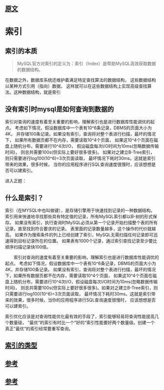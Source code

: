 
## [原文](https://www.cnblogs.com/duanxz/p/3799045.html)

# 索引


## 索引的本质
> MySQL官方对索引的定义为：索引（Index）是帮助MySQL高效获取数据的数据结构。

在数据之外，数据库系统还维护着满足特定查找算法的数据结构，
这些数据结构以某种方式引用（指向）数据，
这样就可以在这些数据结构上实现高级查找算法。这种数据结构，就是索引


## 没有索引时mysql是如何查询到数据的

索引对查询的速度有着至关重要的影响，理解索引也是进行数据库性能调优的起点。
考虑如下情况，假设数据库中一个表有10^6条记录，DBMS的页面大小为4K，
并存储100条记录。如果没有索引，查询将对整个表进行扫描，最坏的情况下，
如果所有数据页都不在内存，需要读取10^4个页面，
如果这10^4个页面在磁盘上随机分布，需要进行10^4次I/O，
假设磁盘每次I/O时间为10ms(忽略数据传输时间)，
则总共需要100s(但实际上要好很多很多)。
如果对之建立B-Tree索引，则只需要进行log100(10^6)=3次页面读取，
最坏情况下耗时30ms。这就是索引带来的效果，很多时候，
当你的应用程序进行SQL查询速度很慢时，应该想想是否可以建索引。

进入正题：

## 什么是索引？

索引（在MYSQL中也叫做键<key>），是存储引擎用于快速找到记录的一种数据结构。
索引用来快速地寻找那些具有特定值的记录，所有MySQL索引都以B-树的形式保存。
如果没有索引，执行查询时MySQL必须从第一个记录开始扫描整个表的所有记录，直至找到符合要求的记录。
表里面的记录数量越多，这个操作的代价就越高。
如果作为搜索条件的列上已经创建了索引，MySQL无需扫描任何记录即可迅速得到目标记录所在的位置。
如果表有1000个记录，通过索引查找记录至少要比顺序扫描记录快100倍。 

　　索引对查询的速度有着至关重要的影响，理解索引也是进行数据库性能调优的起点。
考虑如下情况，假设数据库中一个表有10^6条记录，DBMS的页面大小为4K，并存储100条记录。
如果没有索引，查询将对整个表进行扫描，最坏的情况下，如果所有数据页都不在内存，需要读取10^4个页面，
如果这10^4个页面在磁盘上随机分布，需要进行10^4次I/O，假设磁盘每次I/O时间为10ms(忽略数据传输时间)，
则总共需要100s(但实际上要好很多很多)。如果对之建立B-Tree索引，则只需要进行log100(10^6)=3次页面读取，
最坏情况下耗时30ms。这就是索引带来的效果，很多时候，当你的应用程序进行SQL查询速度很慢时，
应该想想是否可以建索引。

索引优化应该是对查询性能优化最有效的手段了，索引能够轻易将查询性能提高几个数量级，
”最优“的索引有时比一个”好的“索引性能要好两个数量级。创建一个真正”最优“的索引经常要重写查询。


## [索引的类型](03、mysql索引/03、索引的类型.md)


##  [参考](https://github.com/MrLining/mysql/wiki/mysql%E7%B4%A2%E5%BC%95%E8%BF%9B%E9%98%B6)

## [参考](https://www.cnblogs.com/duanxz/tag/mysql/)

